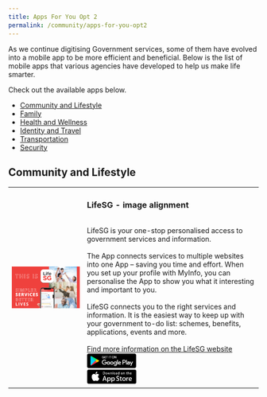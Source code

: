 ```yaml
---
title: Apps For You Opt 2
permalink: /community/apps-for-you-opt2
---
```


As we continue digitising Government services, some of them have evolved into a mobile app to be more efficient and beneficial. Below is the list of mobile apps that various agencies have developed to help us make life smarter. 

Check out the available apps below.

- [Community and Lifestyle](community-and-lifestyle)
- [Family](family)
- [Health and Wellness](health-and-wellness)
- [Identity and Travel](identity-and-travel)
- [Transportation](transportation)
- [Security](security)

## Community and Lifestyle

<table style="width:100%">
  <tr>
  <td style="width:30%">
  <img src="/images/community/LifeSG-Banner.png" alt="Life SG app" align="middle">
  </td>	
  <td style="width:70%"><h3>LifeSG - image alignment</h3><br>
  LifeSG is your one-stop personalised access to government services and information.<br>
  <br>
  The App connects services to multiple websites into one App – saving you time and effort. When you set up your profile with MyInfo, you can personalise the App to show you what it interesting and important to you.<br>
  <br>
  LifeSG connects you to the right services and information. It is the easiest way to keep up with your government to-do list: schemes, benefits, applications, events and more.<br>
  <br>
  <a href="https://www.life.gov.sg/" target="_blank">Find more information on the LifeSG website</a>
  <br>
  <div style="width:100%;display:flex;"><div style="width:100px;"><a href="https://play.google.com/store/apps/details?id=sg.gov.app.mol" target="_blanket"><img alt="Google Play Store Link" src="/images/community/Google-Play.png" align="left"></a></div></div><div style="width:100%;display:flex;"><div style="width:100px;"><a href="https://apps.apple.com/sg/app/moments-of-life/id1383218758" target="_blanket" align="right"><img alt="Apple App Store Link" src="/images/community/Apple-Store.png"></a></div></div>
  </td>
